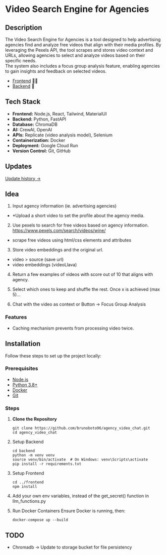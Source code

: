 # Video Search Engine for Agencies

## Description
The Video Search Engine for Agencies is a tool designed to help advertising agencies find and analyze free videos that align with their media profiles. By leveraging the Pexels API, the tool scrapes and stores video context and URLs, allowing agencies to select and analyze videos based on their specific needs.  
The system also includes a focus group analysis feature, enabling agencies to gain insights and feedback on selected videos.

- [Frontend](https://agency-video-chat-frontend-583182365017.europe-west2.run.app) 🧑‍💻
- [Backend](https://agency-video-chat-backend-wwsbodm2ma-nw.a.run.app/docs) 💼
 
## Tech Stack
- **Frontend:** Node.js, React, Tailwind, MaterialUI
- **Backend:** Python, FastAPI
- **Database:** ChromaDB
- **AI:** CrewAI, OpenAI
- **APIs:** Replicate (video analysis model), Selenium
- **Containerization:** Docker
- **Deployment:** Google Cloud Run
- **Version Control:** Git, GitHub


## Updates

[Update history ->](https://github.com/brunoboto96/agency_video_chat/blob/main/updates.md)

## Idea
1. Input agency information (ie. advertising agencies)
- *Upload a short video to set the profile about the agency media.

2. Use pexels to search for free videos based on agency information. 
https://www.pexels.com/search/videos/wine/
- scrape free videos using html/css elements and attributes

3. Store video embeddings and the original url.
- video > source (save url)
- video embeddings (videoLlava)

4. Return a few examples of videos with score out of 10 that aligns with agency.

5. Select which ones to keep and shuffle the rest. Once x is achieved (max 5)... 

6. Chat with the video as context or Button -> Focus Group Analysis

### Features
- Caching mechanism prevents from processing video twice.

## Installation

Follow these steps to set up the project locally:

### Prerequisites

- [Node.js](https://nodejs.org/)
- [Python 3.8+](https://www.python.org/downloads/)
- [Docker](https://www.docker.com/get-started)
- [Git](https://git-scm.com/)

### Steps

1. **Clone the Repository**

   ```
   git clone https://github.com/brunoboto96/agency_video_chat.git
   cd agency_video_chat
   ```

2.	Setup Backend

    ```
    cd backend
    python -m venv venv
    source venv/bin/activate  # On Windows: venv\Scripts\activate
    pip install -r requirements.txt
    ```

3.	Setup Frontend
    ```
    cd ../frontend
    npm install
    ```

4.  Add your own env variables, instead of the get_secret() function in llm_functions.py

5.	Run Docker Containers
Ensure Docker is running, then:
    ```
    docker-compose up --build
    ```


## TODO
- Chromadb -> Update to storage bucket for file persistency